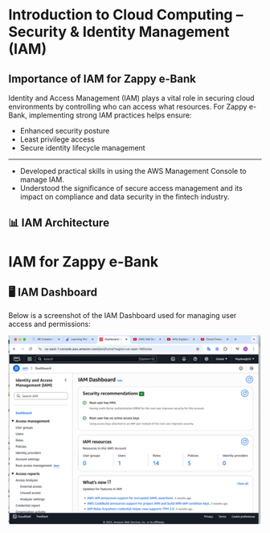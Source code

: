 # Introduction to Cloud Computing – Security & Identity Management (IAM)

## Importance of IAM for Zappy e-Bank

Identity and Access Management (IAM) plays a vital role in securing cloud environments by controlling who can access what resources. For Zappy e-Bank, implementing strong IAM practices helps ensure:

- Enhanced security posture  
- Least privilege access  
- Secure identity lifecycle management  

----
- Developed practical skills in using the AWS Management Console to manage IAM.
- Understood the significance of secure access management and its impact on compliance and data security in the fintech industry.


## 📊 IAM Architecture

# IAM for Zappy e-Bank

## 🖥️ IAM Dashboard

Below is a screenshot of the IAM Dashboard used for managing user access and permissions:

![IAM Dashboard](assets/IAM-Dashboard.png)

